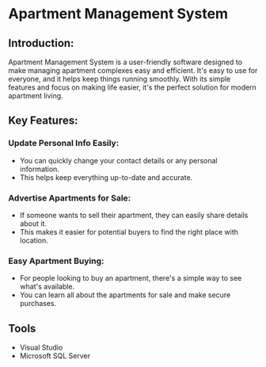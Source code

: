 # Apartment Management System

## Introduction:

Apartment Management System is a user-friendly software designed to make managing apartment complexes easy and efficient. It's easy to use for everyone, and it helps keep things running smoothly. With its simple features and focus on making life easier, it's the perfect solution for modern apartment living.

## Key Features:

### Update Personal Info Easily:

- You can quickly change your contact details or any personal information.
- This helps keep everything up-to-date and accurate.

### Advertise Apartments for Sale:

- If someone wants to sell their apartment, they can easily share details about it.
- This makes it easier for potential buyers to find the right place with location.

### Easy Apartment Buying:

- For people looking to buy an apartment, there's a simple way to see what's available.
- You can learn all about the apartments for sale and make secure purchases.

## Tools

- Visual Studio
- Microsoft SQL Server
